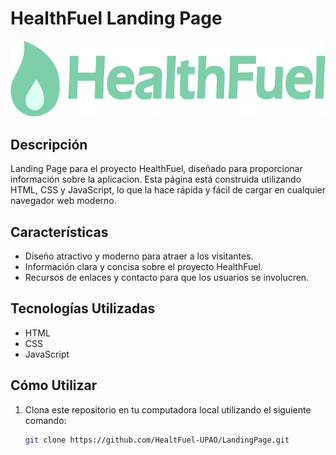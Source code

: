 # HealthFuel Landing Page

![HealthFuel Logo](assets/images/logo/logo.png)

## Descripción
Landing Page para el proyecto HealthFuel, diseñado para proporcionar información sobre la aplicacion.
Esta página está construida utilizando HTML, CSS y JavaScript, lo que la hace rápida y fácil de cargar en cualquier navegador web moderno.

## Características
- Diseño atractivo y moderno para atraer a los visitantes.
- Información clara y concisa sobre el proyecto HealthFuel.
- Recursos de enlaces y contacto para que los usuarios se involucren.

## Tecnologías Utilizadas
- HTML
- CSS
- JavaScript

## Cómo Utilizar
1. Clona este repositorio en tu computadora local utilizando el siguiente comando:
   ```bash
   git clone https://github.com/HealtFuel-UPAO/LandingPage.git

